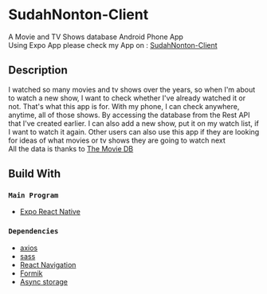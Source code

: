 
# SudahNonton-Client

A Movie and TV Shows database Android Phone App \
Using Expo App please check my App on : [SudahNonton-Client](https://expo.dev/@rizahariati/sudahnonton-client)

## Description
I watched so many movies and tv shows over the years, so when I'm about to watch a new show, I want to check whether I've already watched it or not. That's what this app is for. With my phone, I can check anywhere, anytime, all of those shows. By accessing the database from the Rest API that I've created earlier.
I can also add a new show, put it on my watch list, if I want to watch it again. 
Other users can also use this app if they are looking for ideas of what movies or tv shows they are going to watch next\
All the data is thanks to [The Movie DB](https://developers.themoviedb.org/3/getting-started/introduction)

## Build With

### `Main Program`

* [Expo React Native](https://expo.dev/)

### `Dependencies`

* [axios](https://axios-http.com/docs/intro)
* [sass](https://sass-lang.com/)
* [React Navigation](https://reactnavigation.org/)
* [Formik](https://formik.org/)
* [Async storage](https://react-native-async-storage.github.io/async-storage/)


